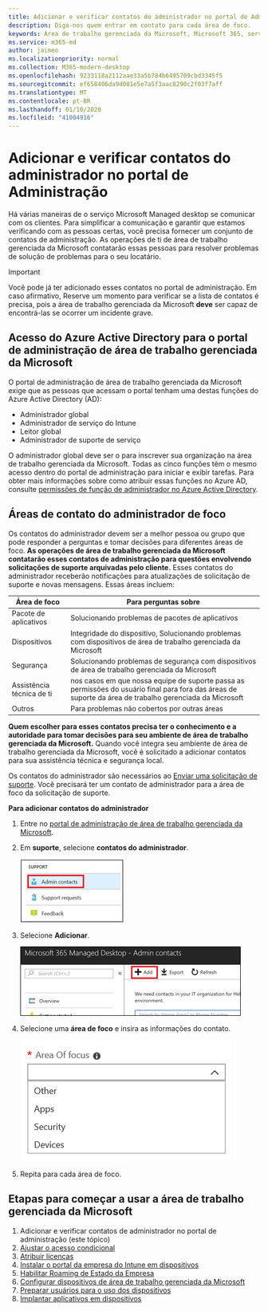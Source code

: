 ```yaml
---
title: Adicionar e verificar contatos do administrador no portal de Administração
description: Diga-nos quem entrar em contato para cada área de foco.
keywords: Área de trabalho gerenciada da Microsoft, Microsoft 365, serviço, documentação
ms.service: m365-md
author: jaimeo
ms.localizationpriority: normal
ms.collection: M365-modern-desktop
ms.openlocfilehash: 9233118a2112aae33a5b784b6495709cbd3345f5
ms.sourcegitcommit: ef658406da9d081e5e7a5f3aac8290c2f03f7aff
ms.translationtype: MT
ms.contentlocale: pt-BR
ms.lasthandoff: 01/10/2020
ms.locfileid: "41004916"
---
```

# <a name="add-and-verify-admin-contacts-in-the-admin-portal"></a>Adicionar e verificar contatos do administrador no portal de Administração

Há várias maneiras de o serviço Microsoft Managed desktop se comunicar com os clientes. Para simplificar a comunicação e garantir que estamos verificando com as pessoas certas, você precisa fornecer um conjunto de contatos de administração. As operações de ti de área de trabalho gerenciada da Microsoft contatarão essas pessoas para resolver problemas de solução de problemas para o seu locatário.

> [!IMPORTANT]
> Você pode já ter adicionado esses contatos no portal de administração. Em caso afirmativo, Reserve um momento para verificar se a lista de contatos é precisa, pois a área de trabalho gerenciada da Microsoft **deve** ser capaz de encontrá-las se ocorrer um incidente grave.

## <a name="azure-active-directory-access-for-microsoft-managed-desktop-admin-portal"></a>Acesso do Azure Active Directory para o portal de administração de área de trabalho gerenciada da Microsoft

O portal de administração de área de trabalho gerenciada da Microsoft exige que as pessoas que acessam o portal tenham uma destas funções do Azure Active Directory (AD):
- Administrador global
- Administrador de serviço do Intune
- Leitor global
- Administrador de suporte de serviço

O administrador global deve ser o para inscrever sua organização na área de trabalho gerenciada da Microsoft. Todas as cinco funções têm o mesmo acesso dentro do portal de administração para iniciar e exibir tarefas. Para obter mais informações sobre como atribuir essas funções no Azure AD, consulte [permissões de função de administrador no Azure Active Directory](https://docs.microsoft.com/azure/active-directory/users-groups-roles/directory-assign-admin-roles). 

## <a name="admin-contact-areas-of-focus"></a>Áreas de contato do administrador de foco

Os contatos do administrador devem ser a melhor pessoa ou grupo que pode responder a perguntas e tomar decisões para diferentes áreas de foco. **As operações de área de trabalho gerenciada da Microsoft contatarão esses contatos de administração para questões envolvendo solicitações de suporte arquivadas pelo cliente.** Esses contatos do administrador receberão notificações para atualizações de solicitação de suporte e novas mensagens. Essas áreas incluem:

Área de foco | Para perguntas sobre
--- | ---
Pacote de aplicativos | Solucionando problemas de pacotes de aplicativos
Dispositivos | Integridade do dispositivo, Solucionando problemas com dispositivos de área de trabalho gerenciada da Microsoft
Segurança | Solucionando problemas de segurança com dispositivos de área de trabalho gerenciada da Microsoft
Assistência técnica de ti | nos casos em que nossa equipe de suporte passa as permissões do usuário final para fora das áreas de suporte da área de trabalho gerenciada da Microsoft 
Outros | Para problemas não cobertos por outras áreas

**Quem escolher para esses contatos precisa ter o conhecimento e a autoridade para tomar decisões para seu ambiente de área de trabalho gerenciada da Microsoft.** Quando você integra seu ambiente de área de trabalho gerenciada da Microsoft, você é solicitado a adicionar contatos para sua assistência técnica e segurança local. 

Os contatos do administrador são necessários ao [Enviar uma solicitação de suporte](../service-description/support.md). Você precisará ter um contato de administrador para a área de foco da solicitação de suporte. 

**Para adicionar contatos do administrador**

1.  Entre no [portal de administração de área de trabalho gerenciada da Microsoft](https://aka.ms/mwaasportal). 

2.  Em **suporte**, selecione **contatos do administrador**. 

    ![Menu de suporte, contatos do administrador próximo à parte superior selecionada](images/admincontacts.png)

3. Selecione **Adicionar**.

    ![Portal de administração, botão Adicionar, à esquerda de exportar e atualizar](images/adminadd.png)

4.  Selecione uma **área de foco** e insira as informações do contato. 

    ![a lista de áreas de foco, como outros, aplicativos e segurança](images/areaoffocus.png)

5. Repita para cada área de foco. 

## <a name="steps-to-get-started-with-microsoft-managed-desktop"></a>Etapas para começar a usar a área de trabalho gerenciada da Microsoft

1. Adicionar e verificar contatos de administrador no portal de administração (este tópico)
2. [Ajustar o acesso condicional](conditional-access.md)
3. [Atribuir licenças](assign-licenses.md)
4. [Instalar o portal da empresa do Intune em dispositivos](company-portal.md)
5. [Habilitar Roaming de Estado da Empresa](enterprise-state-roaming.md)
6. [Configurar dispositivos de área de trabalho gerenciada da Microsoft](set-up-devices.md)
7. [Preparar usuários para o uso dos dispositivos](get-started-devices.md)
8. [Implantar aplicativos em dispositivos](deploy-apps.md)
